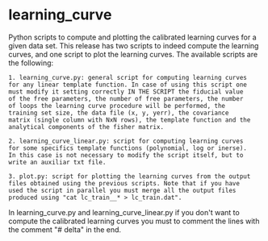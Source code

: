 # learning_curve

Python scripts to compute and plotting the calibrated learning curves 
for a given data set. This release has two scripts to indeed compute 
the learning curves, and one script to plot the learning curves. The 
available scripts are the following:

	1. learning_curve.py: general script for computing learning curves 
	for any linear template function. In case of using this script one 
	must modify it setting correctly IN THE SCRIPT the fiducial value 
	of the free parameters, the number of free parameters, the number 
	of loops the learning curve procedure will be performed, the 
	training set size, the data file (x, y, yerr), the covariance 
	matrix (single column with NxN rows), the template function and the 
	analytical components of the fisher matrix. 
	
	2. learning_curve_linear.py: script for computing learning curves 
	for some specifics template functions (polynomial, log or inerse). 
	In this case is not necessary to modify the script itself, but to 
	write an auxiliar txt file. 
	
	3. plot.py: script for plotting the learning curves from the output 
	files obtained using the previous scripts. Note that if you have 
	used the script in parallel you must merge all the output files 
	produced using "cat lc_train__* > lc_train.dat".
	
In learning_curve.py and learning_curve_linear.py if you don't want to 
compute the calibrated learning curves you must to comment the lines 
with the comment "# delta" in the end. 
